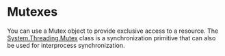 # Mutexes

You can use a Mutex object to provide exclusive access to a resource. The [System.Threading.Mutex](https://docs.microsoft.com/en-us/dotnet/api/system.threading.mutex?view=net-5.0) class is a synchronization primitive that can also be used for interprocess synchronization.
